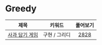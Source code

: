# Greedy
| 제목 | 키워드 | 풀어보기 |
| :-: | :-: | :-: |
| [사과 담기 게임](https://github.com/KayAhn0126/SwiftCT/tree/main/Greedy/ApplePickingGame) | 구현 / 그리디 | [2828](https://www.acmicpc.net/problem/2828) |
